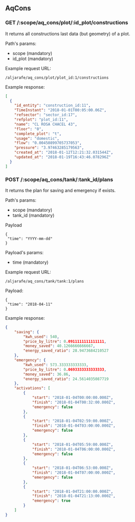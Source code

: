 ## AqCons

### GET /:scope/aq_cons/plot/:id_plot/constructions

It returns all constructions last data (but geometry) of a plot.

Path's params:
  - scope (mandatory)
  - id_plot (mandatory)

Example request URL:
```text
/aljarafe/aq_cons/plot/plot_id:1/constructions
```

Example response:
```json
[
  {
    "id_entity": "construction_id:11",
    "TimeInstant": "2018-01-01T00:05:00.06Z",
    "refsector": "sector_id:17",
    "refplot": "plot_id:11",
    "name": "CL ROSA CHACEL 43",
    "floor": "0",
    "complete_plot": "t",
    "usage": "domestic",
    "flow": "0.00450899705737053",
    "pressure": "3.97463285179563",
    "created_at": "2018-01-12T12:21:32.031544Z",
    "updated_at": "2018-01-19T16:43:46.078296Z"
  }
]
```

### POST /:scope/aq_cons/tank/:tank_id/plans

It returns the plan for saving and emergency if exists.

Path's params:
  - scope (mandatory)
  - tank_id (mandatory)

Payload
```
{
 "time": "YYYY-mm-dd"
}
```

Payload's params:
  - time (mandatory)

Example request URL:
```text
/aljarafe/aq_cons/tank/tank:1/plans
```

Payload:
```
{
 "time": "2018-04-11"
}
```

Example response:
```json
{
    "saving": {
        "kwh_used": 540,
        "price_by_litre": 0.0911111111111111,
        "money_saved": 40.1266666666667,
        "energy_saved_ratio": 28.9473684210527
    },
    "emergency": {
        "kwh_used": 573.333333333333,
        "price_by_litre": 0.0693333333333333,
        "money_saved": 36.86,
        "energy_saved_ratio": 24.5614035087719
    },
    "activations": [
        {
            "start": "2018-01-04T00:00:00.000Z",
            "finish": "2018-01-04T00:32:00.000Z",
            "emergency": false
        },
        {
            "start": "2018-01-04T02:59:00.000Z",
            "finish": "2018-01-04T03:00:00.000Z",
            "emergency": false
        },
        {
            "start": "2018-01-04T05:59:00.000Z",
            "finish": "2018-01-04T06:00:00.000Z",
            "emergency": false
        },
        {
            "start": "2018-01-04T06:53:00.000Z",
            "finish": "2018-01-04T07:00:00.000Z",
            "emergency": false
        },
        {
            "start": "2018-01-04T21:00:00.000Z",
            "finish": "2018-01-04T21:13:00.000Z",
            "emergency": true
        }
    ]
}
```

